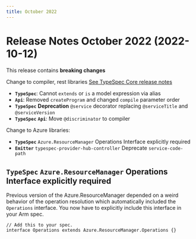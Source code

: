 ```yaml
---
title: October 2022
---
```


# Release Notes October 2022 (2022-10-12)

This release contains **breaking changes**

Change to compiler, rest libraries [See TypeSpec Core release notes](https://microsoft.github.io/typespec/docs/release-notes/release-2022-10-12/)

- **`TypeSpec`**: Cannot `extends` or `is` a model expression via alias
- **`Api`**: Removed `createProgram` and changed `compile` parameter order
- **`TypeSpec`** **Deprecation** `@service` decorator replacing `@serviceTitle` and `@serviceVersion`
- **`TypeSpec`** **`Api`**: Move `@discriminator` to compiler

Change to Azure libraries:

- **`TypeSpec`** `Azure.ResourceManager` Operations Interface explicitly required
- **`Emitter`** `typespec-provider-hub-controller` Deprecate `service-code-path`

## **`TypeSpec`** `Azure.ResourceManager` Operations Interface explicitly required

Previous version of the Azure.ResourceManager depended on a weird behavior of the operation resolution which automatically included the `Operations` interface.
You now have to explicitly include this interface in your Arm spec.

```typespec
// Add this to your spec.
interface Operations extends Azure.ResourceManager.Operations {}
```
